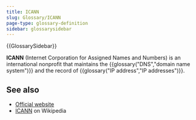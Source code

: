 ```yaml
---
title: ICANN
slug: Glossary/ICANN
page-type: glossary-definition
sidebar: glossarysidebar
---
```


{{GlossarySidebar}}

**ICANN** (Internet Corporation for Assigned Names and Numbers) is an international nonprofit that maintains the {{glossary("DNS","domain name system")}} and the record of {{glossary("IP address","IP addresses")}}.

## See also

- [Official website](https://www.icann.org/)
- [ICANN](https://en.wikipedia.org/wiki/ICANN) on Wikipedia
